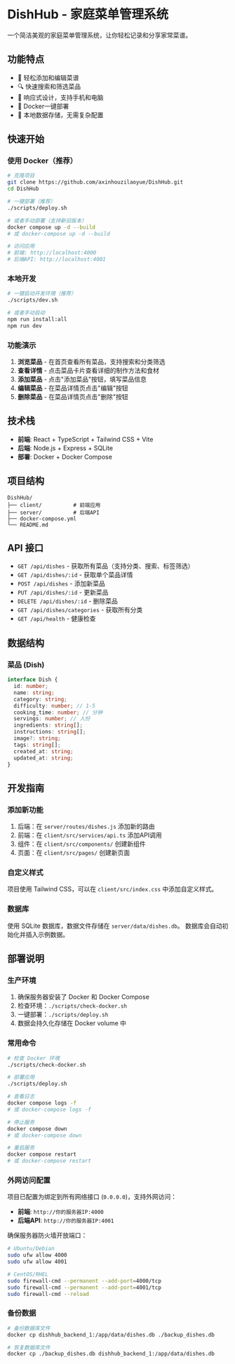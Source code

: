 # DishHub - 家庭菜单管理系统

一个简洁美观的家庭菜单管理系统，让你轻松记录和分享家常菜谱。

## 功能特点

- 📝 轻松添加和编辑菜谱
- 🔍 快速搜索和筛选菜品
- 📱 响应式设计，支持手机和电脑
- 🐳 Docker一键部署
- 💾 本地数据存储，无需复杂配置

## 快速开始

### 使用 Docker（推荐）

```bash
# 克隆项目
git clone https://github.com/axinhouzilaoyue/DishHub.git
cd DishHub

# 一键部署（推荐）
./scripts/deploy.sh

# 或者手动部署（支持新旧版本）
docker compose up -d --build
# 或 docker-compose up -d --build

# 访问应用
# 前端: http://localhost:4000
# 后端API: http://localhost:4001
```

### 本地开发

```bash
# 一键启动开发环境（推荐）
./scripts/dev.sh

# 或者手动启动
npm run install:all
npm run dev
```

### 功能演示

1. **浏览菜品** - 在首页查看所有菜品，支持搜索和分类筛选
2. **查看详情** - 点击菜品卡片查看详细的制作方法和食材
3. **添加菜品** - 点击"添加菜品"按钮，填写菜品信息
4. **编辑菜品** - 在菜品详情页点击"编辑"按钮
5. **删除菜品** - 在菜品详情页点击"删除"按钮

## 技术栈

- **前端**: React + TypeScript + Tailwind CSS + Vite
- **后端**: Node.js + Express + SQLite
- **部署**: Docker + Docker Compose

## 项目结构

```
DishHub/
├── client/          # 前端应用
├── server/          # 后端API
├── docker-compose.yml
└── README.md
```

## API 接口

- `GET /api/dishes` - 获取所有菜品（支持分类、搜索、标签筛选）
- `GET /api/dishes/:id` - 获取单个菜品详情
- `POST /api/dishes` - 添加新菜品
- `PUT /api/dishes/:id` - 更新菜品
- `DELETE /api/dishes/:id` - 删除菜品
- `GET /api/dishes/categories` - 获取所有分类
- `GET /api/health` - 健康检查

## 数据结构

### 菜品 (Dish)
```typescript
interface Dish {
  id: number;
  name: string;
  category: string;
  difficulty: number; // 1-5
  cooking_time: number; // 分钟
  servings: number; // 人份
  ingredients: string[];
  instructions: string[];
  image?: string;
  tags: string[];
  created_at: string;
  updated_at: string;
}
```

## 开发指南

### 添加新功能
1. 后端：在 `server/routes/dishes.js` 添加新的路由
2. 前端：在 `client/src/services/api.ts` 添加API调用
3. 组件：在 `client/src/components/` 创建新组件
4. 页面：在 `client/src/pages/` 创建新页面

### 自定义样式
项目使用 Tailwind CSS，可以在 `client/src/index.css` 中添加自定义样式。

### 数据库
使用 SQLite 数据库，数据文件存储在 `server/data/dishes.db`。
数据库会自动初始化并插入示例数据。

## 部署说明

### 生产环境
1. 确保服务器安装了 Docker 和 Docker Compose
2. 检查环境：`./scripts/check-docker.sh`
3. 一键部署：`./scripts/deploy.sh`
4. 数据会持久化存储在 Docker volume 中

### 常用命令
```bash
# 检查 Docker 环境
./scripts/check-docker.sh

# 部署应用
./scripts/deploy.sh

# 查看日志
docker compose logs -f
# 或 docker-compose logs -f

# 停止服务
docker compose down
# 或 docker-compose down

# 重启服务
docker compose restart
# 或 docker-compose restart
```

### 外网访问配置
项目已配置为绑定到所有网络接口 (`0.0.0.0`)，支持外网访问：
- **前端**: `http://你的服务器IP:4000`
- **后端API**: `http://你的服务器IP:4001`

确保服务器防火墙开放端口：
```bash
# Ubuntu/Debian
sudo ufw allow 4000
sudo ufw allow 4001

# CentOS/RHEL
sudo firewall-cmd --permanent --add-port=4000/tcp
sudo firewall-cmd --permanent --add-port=4001/tcp
sudo firewall-cmd --reload
```

### 备份数据
```bash
# 备份数据库文件
docker cp dishhub_backend_1:/app/data/dishes.db ./backup_dishes.db

# 恢复数据库文件
docker cp ./backup_dishes.db dishhub_backend_1:/app/data/dishes.db
```

